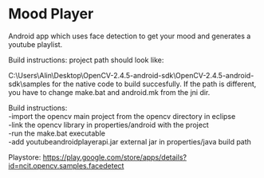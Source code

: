Mood Player
=============
Android app which uses face detection to get your mood and generates a youtube playlist.

Build instructions:
project path should look like:

C:\Users\Alin\Desktop\OpenCV-2.4.5-android-sdk\OpenCV-2.4.5-android-sdk\samples
for the native code to build succesfully. If the path is different, you have to
change make.bat and android.mk from the jni dir.

Build instructions:  
-import the opencv main project from the opencv directory in eclipse  
-link the opencv library in properties/android with the project  
-run the make.bat executable  
-add youtubeandroidplayerapi.jar external jar in properties/java build path  

Playstore: https://play.google.com/store/apps/details?id=ncit.opencv.samples.facedetect  
